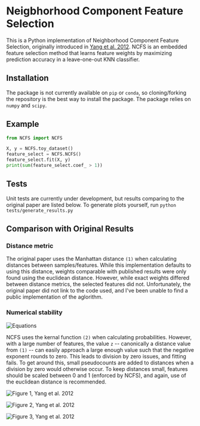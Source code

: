 # Neigbhorhood Component Feature Selection

This is a Python implementation of Neighborhood Component Feature Selection,
originally introduced in [Yang et al. 2012](http://www.jcomputers.us/vol7/jcp0701-19.pdf).
NCFS is an embedded feature selection method that learns feature weights by
maximizing prediction accuracy in a leave-one-out KNN classifier.

## Installation

The package is not currently available on `pip` or `conda`, so cloning/forking
the repository is the best way to install the package. The package relies on
`numpy` and `scipy`. 

## Example

```python
from NCFS import NCFS

X, y = NCFS.toy_dataset()
feature_select = NCFS.NCFS()
feature_select.fit(X, y)
print(sum(feature_select.coef_ > 1))
```

## Tests

Unit tests are currently under development, but results comparing to the
original paper are listed below. To generate plots yourself, run
`python tests/generate_results.py`

## Comparison with Original Results

### Distance metric

The original paper uses the Manhattan distance `(1)` when calculating distances
between samples/features. While this implementation defaults to using this
distance, weights comparable with published results were only found using the
euclidean distance. However, while exact weights differed between distance
metrics, the selected features did not. Unfortunately, the original paper
did not link to the code used, and I've been unable to find a public
implementation of the aglorithm.

### Numerical stability

![Equations](https://github.com/dakota-hawkins/NCFS/images/distance.png)

NCFS uses the kernal function `(2)` when calculating probabilities. However, with
a large number of features, the value `z` -- canonically a distance value from
`(1)` -- can easily approach a large enough value such that the negative
exponent rounds to zero. This leads to division by zero issues, and fitting
fails. To get around this, small pseudocounts are added to distances when a
division by zero would otherwise occur. To keep distances small, features should
be scaled between 0 and 1 (enforced by NCFS), and again, use of the euclidean
distance is recommended.

![Figure 1, Yang et al. 2012](https://github.com/dakota-hawkins/NCFS/images/Figure1.png)

![Figure 2, Yang et al. 2012](https://github.com/dakota-hawkins/NCFS/images/Figure2.png)

![Figure 3, Yang et al. 2012](https://github.com/dakota-hawkins/NCFS/images/Figure3.png)